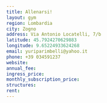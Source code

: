 ```yaml
---
title: Allenarsi!
layout: gym
region: Lombardia
city: Zogno
address: Via Antonio Locatelli, 7/b
latitude: 45.7924270629883
longitude: 9.65224933624268
email: yuriparimbelli@yahoo.it
phone: +39 034591237
website: 
annual_fee: 
ingress_price: 
monthly_subscription_price: 
structures: 
rent: 
---
```


